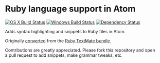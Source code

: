 # Ruby language support in Atom
[![OS X Build Status](https://travis-ci.org/atom/language-ruby.svg?branch=master)](https://travis-ci.org/atom/language-ruby)
[![Windows Build Status](https://ci.appveyor.com/api/projects/status/71as182rm1adf2br/branch/master?svg=true)](https://ci.appveyor.com/project/Atom/language-ruby/branch/master)
[![Dependency Status](https://david-dm.org/atom/language-ruby.svg)](https://david-dm.org/atom/language-ruby)

Adds syntax highlighting and snippets to Ruby files in Atom.

Originally [converted](http://atom.io/docs/latest/converting-a-text-mate-bundle) from the [Ruby TextMate bundle](https://github.com/textmate/ruby.tmbundle).

Contributions are greatly appreciated. Please fork this repository and open a pull request to add snippets, make grammar tweaks, etc.
